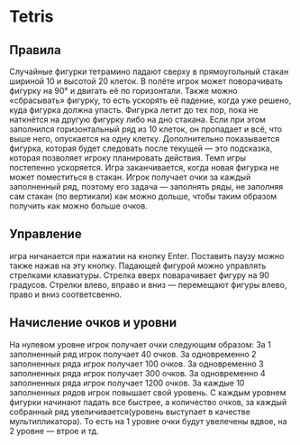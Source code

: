 # Tetris
## Правила
Случайные фигурки тетрамино падают сверху в прямоугольный стакан шириной 10 и высотой 20 клеток. В полёте игрок может поворачивать фигурку на 90° и двигать её по горизонтали. Также можно «сбрасывать» фигурку, то есть ускорять её падение, когда уже решено, куда фигурка должна упасть. Фигурка летит до тех пор, пока не наткнётся на другую фигурку либо на дно стакана. Если при этом заполнился горизонтальный ряд из 10 клеток, он пропадает и всё, что выше него, опускается на одну клетку. Дополнительно показывается фигурка, которая будет следовать после текущей — это подсказка, которая позволяет игроку планировать действия. Темп игры постепенно ускоряется. Игра заканчивается, когда новая фигурка не может поместиться в стакан. Игрок получает очки за каждый заполненный ряд, поэтому его задача — заполнять ряды, не заполняя сам стакан (по вертикали) как можно дольше, чтобы таким образом получить как можно больше очков. 
## Управление
игра ничанается при нажатии на кнопку Enter. Поставить паузу можно также нажав на эту кнопку.
Падающей фигурой можно управлять стрелками клавиатуры. Стрелка вверх поварачивает фигуру на 90 градусов. Стрелки влево, вправо и вниз — перемещают фигуры влево, право и вниз соответсвенно.
## Начисление очков и уровни
На нулевом уровне игрок получает очки следующим образом:
За 1 заполненный ряд игрок получает 40 очков.
За одновременно 2 заполненных ряда игрок получает 100 очков.
За одновременно 3 заполненных ряда игрок получает 300 очков.
За одновременно 4 заполненных ряда игрок получает 1200 очков.
За каждые 10 заполненных рядов игрок повышает свой уровень. С каждым уровнем фигурки начинают падать все быстрее, а количество очков, за каждый собранный ряд увеличивается(уровень выступает в качестве мультипликатора).
То есть на 1 уровне очки будут увелечены вдвое, на 2 уровне — втрое и тд. 